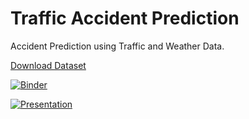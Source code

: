 # Traffic Accident Prediction

Accident Prediction using Traffic and Weather Data.

[Download Dataset](https://github.com/ysenarath/traffic-accident-prediction/releases/download/o.1/preprocessed-datasets.zip)

[![Binder](https://mybinder.org/badge_logo.svg)](https://mybinder.org/v2/gh/ysenarath/traffic-accident-prediction/master)

[![Presentation](https://raw.githubusercontent.com/ysenarath/traffic-accident-prediction/master/resources/background.png)](https://docs.google.com/presentation/d/e/2PACX-1vRMX1TbMweG8nhDV7n-imQhUm7UKI3U9vAELfMERdEUTC-obQU05Vtbe5v5Fm3fOMlt-bMHiSvXySuF/pub?start=false&loop=false&delayms=3000)
